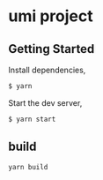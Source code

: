 # umi project

## Getting Started

Install dependencies,

```bash
$ yarn
```

Start the dev server,

```bash
$ yarn start
```


## build

```
yarn build
```